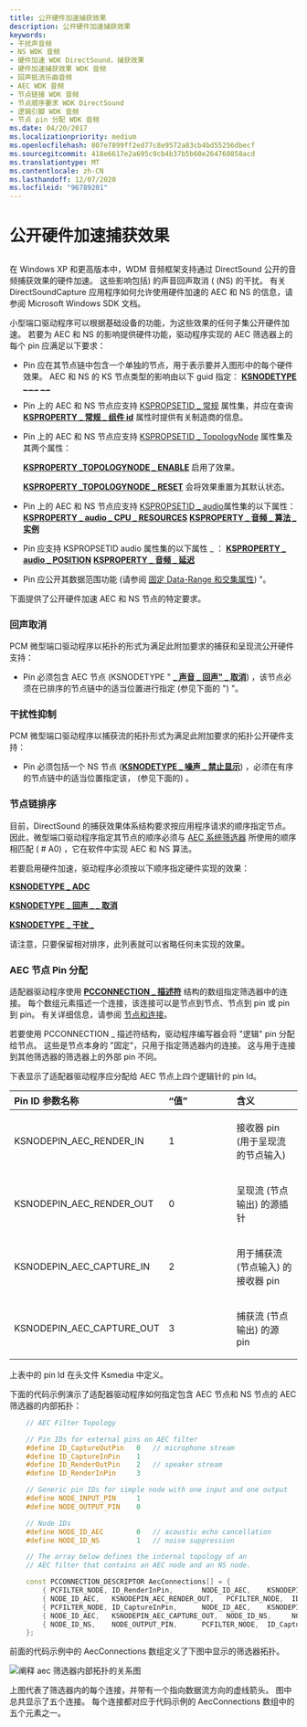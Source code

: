 ```yaml
---
title: 公开硬件加速捕获效果
description: 公开硬件加速捕获效果
keywords:
- 干扰声音频
- NS WDK 音频
- 硬件加速 WDK DirectSound，捕获效果
- 硬件加速捕获效果 WDK 音频
- 回声抵消乐曲音频
- AEC WDK 音频
- 节点链接 WDK 音频
- 节点顺序要求 WDK DirectSound
- 逻辑引脚 WDK 音频
- 节点 pin 分配 WDK 音频
ms.date: 04/20/2017
ms.localizationpriority: medium
ms.openlocfilehash: 807e7899ff2ed77c8e9572a83cb4bd55256dbecf
ms.sourcegitcommit: 418e6617e2a695c9cb4b37b5b60e264760858acd
ms.translationtype: MT
ms.contentlocale: zh-CN
ms.lasthandoff: 12/07/2020
ms.locfileid: "96789201"
---
```

# <a name="exposing-hardware-accelerated-capture-effects"></a>公开硬件加速捕获效果


## <span id="exposing_hardware_accelerated_capture_effects"></span><span id="EXPOSING_HARDWARE_ACCELERATED_CAPTURE_EFFECTS"></span>


在 Windows XP 和更高版本中，WDM 音频框架支持通过 DirectSound 公开的音频捕获效果的硬件加速。 这些影响包括) 的声音回声取消 ( (NS) 的干扰。 有关 DirectSoundCapture 应用程序如何允许使用硬件加速的 AEC 和 NS 的信息，请参阅 Microsoft Windows SDK 文档。

小型端口驱动程序可以根据基础设备的功能，为这些效果的任何子集公开硬件加速。 若要为 AEC 和 NS 的影响提供硬件功能，驱动程序实现的 AEC 筛选器上的每个 pin 应满足以下要求：

-   Pin 应在其节点链中包含一个单独的节点，用于表示要并入图形中的每个硬件效果。 AEC 和 NS 的 KS 节点类型的影响由以下 guid 指定： [**KSNODETYPE \_ \_ \_**](./ksnodetype-acoustic-echo-cancel.md) 
     [**\_ \_**](./ksnodetype-noise-suppress.md)
-   Pin 上的 AEC 和 NS 节点应支持 [KSPROPSETID \_ 常规](../stream/kspropsetid-general.md) 属性集，并应在查询 [**KSPROPERTY \_ 常规 \_ 组件 id**](../stream/ksproperty-general-componentid.md) 属性时提供有关制造商的信息。

-   Pin 上的 AEC 和 NS 节点应支持 [KSPROPSETID \_ TopologyNode](./kspropsetid-topologynode.md) 属性集及其两个属性：

    [**KSPROPERTY \_TOPOLOGYNODE \_ ENABLE**](./ksproperty-topologynode-enable.md) 启用了效果。

    [**KSPROPERTY \_TOPOLOGYNODE \_ RESET**](./ksproperty-topologynode-reset.md) 会将效果重置为其默认状态。

-   Pin 上的 AEC 和 NS 节点应支持 [KSPROPSETID \_ audio](./kspropsetid-audio.md)属性集的以下属性： [**KSPROPERTY \_ audio \_ CPU \_ RESOURCES**](./ksproperty-audio-cpu-resources.md) 
     [**KSPROPERTY \_ 音频 \_ 算法 \_ 实例**](./ksproperty-audio-algorithm-instance.md)
-   Pin 应支持 KSPROPSETID audio 属性集的以下属性 \_ ： [**KSPROPERTY \_ audio \_ POSITION**](./ksproperty-audio-position.md) 
     [**KSPROPERTY \_ 音频 \_ 延迟**](./ksproperty-audio-latency.md)
-   Pin 应公开其数据范围功能 (请参阅 [固定 Data-Range 和交集属性](pin-data-range-and-intersection-properties.md)) "。

下面提供了公开硬件加速 AEC 和 NS 节点的特定要求。

### <a name="span-idacoustic_echo_cancellationspanspan-idacoustic_echo_cancellationspanspan-idacoustic_echo_cancellationspanacoustic-echo-cancellation"></a><span id="Acoustic_Echo_Cancellation"></span><span id="acoustic_echo_cancellation"></span><span id="ACOUSTIC_ECHO_CANCELLATION"></span>回声取消

PCM 微型端口驱动程序以拓扑的形式为满足此附加要求的捕获和呈现流公开硬件支持：

-   Pin 必须包含 AEC 节点 (KSNODETYPE " [**\_ 声音 \_ 回声" \_ 取消**](./ksnodetype-acoustic-echo-cancel.md)) ，该节点必须在已排序的节点链中的适当位置进行指定 (参见下面的 ") "。

### <a name="span-idnoise_suppressionspanspan-idnoise_suppressionspanspan-idnoise_suppressionspannoise-suppression"></a><span id="Noise_Suppression"></span><span id="noise_suppression"></span><span id="NOISE_SUPPRESSION"></span>干扰性抑制

PCM 微型端口驱动程序以捕获流的拓扑形式为满足此附加要求的拓扑公开硬件支持：

-   Pin 必须包括一个 NS 节点 ([**KSNODETYPE \_ 噪声 \_ 禁止显示**](./ksnodetype-noise-suppress.md)) ，必须在有序的节点链中的适当位置指定该， (参见下面的) 。

### <a name="span-idnode-chain_orderingspanspan-idnode-chain_orderingspanspan-idnode-chain_orderingspannode-chain-ordering"></a><span id="Node-Chain_Ordering"></span><span id="node-chain_ordering"></span><span id="NODE-CHAIN_ORDERING"></span>节点链排序

目前，DirectSound 的捕获效果体系结构要求按应用程序请求的顺序指定节点。 因此，微型端口驱动程序指定其节点的顺序必须与 [AEC 系统筛选器](aec-system-filter.md) 所使用的顺序相匹配 ( # A0) ，它在软件中实现 AEC 和 NS 算法。

若要启用硬件加速，驱动程序必须按以下顺序指定硬件实现的效果：

[**KSNODETYPE \_ ADC**](./ksnodetype-adc.md)

[**KSNODETYPE \_ 回声 \_ \_ 取消**](./ksnodetype-acoustic-echo-cancel.md)

[**KSNODETYPE \_ 干扰 \_**](./ksnodetype-noise-suppress.md)

请注意，只要保留相对排序，此列表就可以省略任何未实现的效果。

### <a name="span-idaec_node_pin_assignmentsspanspan-idaec_node_pin_assignmentsspanspan-idaec_node_pin_assignmentsspanaec-node-pin-assignments"></a><span id="AEC_Node_Pin_Assignments"></span><span id="aec_node_pin_assignments"></span><span id="AEC_NODE_PIN_ASSIGNMENTS"></span>AEC 节点 Pin 分配

适配器驱动程序使用 [**PCCONNECTION \_ 描述符**](/previous-versions/windows/hardware/drivers/ff537688(v=vs.85)) 结构的数组指定筛选器中的连接。 每个数组元素描述一个连接，该连接可以是节点到节点、节点到 pin 或 pin 到 pin。 有关详细信息，请参阅 [节点和连接](nodes-and-connections.md)。

若要使用 PCCONNECTION \_ 描述符结构，驱动程序编写器会将 "逻辑" pin 分配给节点。 这些是节点本身的 "固定"，只用于指定筛选器内的连接。 这与用于连接到其他筛选器的筛选器上的外部 pin 不同。

下表显示了适配器驱动程序应分配给 AEC 节点上四个逻辑针的 pin Id。

<table>
<colgroup>
<col width="33%" />
<col width="33%" />
<col width="33%" />
</colgroup>
<thead>
<tr class="header">
<th align="left">Pin ID 参数名称</th>
<th align="left">“值”</th>
<th align="left">含义</th>
</tr>
</thead>
<tbody>
<tr class="odd">
<td align="left"><p>KSNODEPIN_AEC_RENDER_IN</p></td>
<td align="left"><p>1</p></td>
<td align="left"><p>接收器 pin (用于呈现流的节点输入) </p></td>
</tr>
<tr class="even">
<td align="left"><p>KSNODEPIN_AEC_RENDER_OUT</p></td>
<td align="left"><p>0</p></td>
<td align="left"><p>呈现流 (节点输出) 的源插针</p></td>
</tr>
<tr class="odd">
<td align="left"><p>KSNODEPIN_AEC_CAPTURE_IN</p></td>
<td align="left"><p>2</p></td>
<td align="left"><p>用于捕获流 (节点输入) 的接收器 pin</p></td>
</tr>
<tr class="even">
<td align="left"><p>KSNODEPIN_AEC_CAPTURE_OUT</p></td>
<td align="left"><p>3</p></td>
<td align="left"><p>捕获流 (节点输出) 的源 pin</p></td>
</tr>
</tbody>
</table>

 

上表中的 pin Id 在头文件 Ksmedia 中定义。

下面的代码示例演示了适配器驱动程序如何指定包含 AEC 节点和 NS 节点的 AEC 筛选器的内部拓扑：

```cpp
    // AEC Filter Topology

    // Pin IDs for external pins on AEC filter
    #define ID_CaptureOutPin   0   // microphone stream
    #define ID_CaptureInPin    1
    #define ID_RenderOutPin    2   // speaker stream
    #define ID_RenderInPin     3

    // Generic pin IDs for simple node with one input and one output
    #define NODE_INPUT_PIN     1
    #define NODE_OUTPUT_PIN    0

    // Node IDs
    #define NODE_ID_AEC        0   // acoustic echo cancellation
    #define NODE_ID_NS         1   // noise suppression

    // The array below defines the internal topology of an
    // AEC filter that contains an AEC node and an NS node.

    const PCCONNECTION_DESCRIPTOR AecConnections[] = {
        { PCFILTER_NODE, ID_RenderInPin,       NODE_ID_AEC,    KSNODEPIN_AEC_RENDER_IN  },
        { NODE_ID_AEC,   KSNODEPIN_AEC_RENDER_OUT,   PCFILTER_NODE,  ID_RenderOutPin    },
        { PCFILTER_NODE, ID_CaptureInPin,      NODE_ID_AEC,    KSNODEPIN_AEC_CAPTURE_IN },
        { NODE_ID_AEC,   KSNODEPIN_AEC_CAPTURE_OUT,  NODE_ID_NS,     NODE_INPUT_PIN     },
        { NODE_ID_NS,    NODE_OUTPUT_PIN,      PCFILTER_NODE,  ID_CaptureOutPin   }
    };
```

前面的代码示例中的 AecConnections 数组定义了下图中显示的筛选器拓扑。

![阐释 aec 筛选器内部拓扑的关系图](images/aectopo.png)

上图代表了筛选器内的每个连接，并带有一个指向数据流方向的虚线箭头。 图中总共显示了五个连接。 每个连接都对应于代码示例的 AecConnections 数组中的五个元素之一。

 

